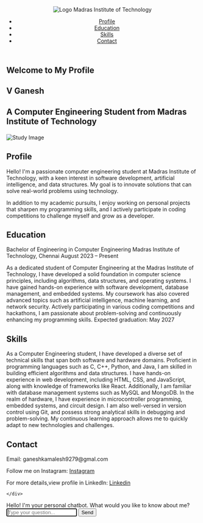 <!DOCTYPE html>
<html lang="en">
<head>
  <meta charset="UTF-8">
  <meta name="viewport" content="width=device-width, initial-scale=1.0">
  <meta http-equiv="X-UA-Compatible" content="ie=edge">
  <title>Profile - Madras Institute of Technology</title>
  <link href="https://fonts.googleapis.com/css2?family=Poppins:wght@300;400;600&display=swap" rel="stylesheet">
  <link rel="stylesheet" href="styles.css">
</head>
<body>
  <!-- Header Section -->
  <header>
    <div class="container">
      <div class="logo-section">
        <img src="https://static.wixstatic.com/shapes/863723_21273d2c388b43e0b077a1f87eff5385.svg" alt="Logo" class="logo">
        <span class="logo-text">Madras Institute of Technology</span>
      </div>
      <nav>
        <ul class="nav-links">
          <li><a href="#profile">Profile</a></li>
          <li><a href="#education">Education</a></li>
          <li><a href="#skills">Skills</a></li>
          <li><a href="#contact">Contact</a></li>
        </ul>
      </nav>
    </div>
  </header>

  <!-- Hero Section -->
  <section class="hero">
    <div class="hero-content">
      <div class="hero-text">
        <h1>Welcome to My Profile</h1>
        <h1>V Ganesh<h1>
        <p>A Computer Engineering Student from Madras Institute of Technology</p>
      </div>
      <div class="hero-image">
        <img src="https://i.ibb.co/9TNBj4H/cozy-anime-picture-boy-sat-his-desk-night-studying-while-there-are-stars-outside-27550-4823.jpg" alt="Study Image">
      </div>
    </div>
  </section>

  <!-- Profile Section -->
  <section id="profile">
    <div class="container">
      <h2>Profile</h2>
      <p>Hello! I'm a passionate computer engineering student at Madras Institute of Technology, with a keen interest in software development, artificial intelligence, and data structures. My goal is to innovate solutions that can solve real-world problems using technology.</p>
      <p>In addition to my academic pursuits, I enjoy working on personal projects that sharpen my programming skills, and I actively participate in coding competitions to challenge myself and grow as a developer.</p>
    </div>
  </section>

  <!-- Education Section -->
  <section id="education">
    <div class="container">
      <h2>Education</h2>
      <p>Bachelor of Engineering in Computer Engineering
Madras Institute of Technology, Chennai
August 2023 – Present

As a dedicated student of Computer Engineering at the Madras Institute of Technology, I have developed a solid foundation in computer science principles, including algorithms, data structures, and operating systems. I have gained hands-on experience with software development, database management, and embedded systems. My coursework has also covered advanced topics such as artificial intelligence, machine learning, and network security. Actively participating in various coding competitions and hackathons, I am passionate about problem-solving and continuously enhancing my programming skills. Expected graduation: May 2027</p>
    </div>
  </section>

  <section id="skills">
    <div class="container">
      <h2>Skills</h2>
      <p>As a Computer Engineering student, I have developed a diverse set of technical skills that span both software and hardware domains. Proficient in programming languages such as C, C++, Python, and Java, I am skilled in building efficient algorithms and data structures. I have hands-on experience in web development, including HTML, CSS, and JavaScript, along with knowledge of frameworks like React. Additionally, I am familiar with database management systems such as MySQL and MongoDB. In the realm of hardware, I have experience in microcontroller programming, embedded systems, and circuit design. I am also well-versed in version control using Git, and possess strong analytical skills in debugging and problem-solving. My continuous learning approach allows me to quickly adapt to new technologies and challenges.</p>
    </div>
  </section>

  <section id="contact">
    <div class="container">
      <h2>Contact</h2>
      <p>Email: ganeshkamalesh9279@gmal.com</p>
      <p>Follow me on Instagram: <a href="https://www.instagram.com/ganesh_official_308/" target="_blank">Instagram</a></p>
      <p>For more details,view profile in Linkedln: <a href="https://www.linkedin.com/in/ganesh-v-1240632ba/" target="_blank">Linkedin</a></p>

    </div>
  </section>
  <div class="chat-container">
    <div class="chat-box" id="chat-box">
        <div class="bot-message">Hello! I'm your personal chatbot. What would you like to know about me?</div>
    </div>
    <input type="text" id="user-input" placeholder="Type your question..." autofocus>
    <button onclick="processInput()">Send</button>
</div>
<script src="script.js"></script>
</body>
</html>
